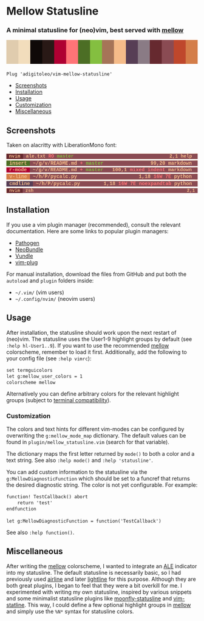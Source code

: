 # Mellow Statusline

### A minimal statusline for (neo)vim, best served with [mellow]

![palette](./img/colorscheme.png)

`Plug 'adigitoleo/vim-mellow-statusline'`

<!-- vim-markdown-toc GFM -->

* [Screenshots](#screenshots)
* [Installation](#installation)
* [Usage](#usage)
* [Customization](#customization)
* [Miscellaneous](#miscellaneous)

<!-- vim-markdown-toc -->


## Screenshots

Taken on alacritty with LiberationMono font:

![normal-mode](./img/normal_mode.png)
![insert-mode](./img/insert_mode.png)
![replace-mode](./img/replace_mode.png)
![visual-mode](./img/visual_mode.png)
![cmdline-mode](./img/cmdline_mode.png)
![term-zsh](./img/term_zsh.png)


## Installation

If you use a vim plugin manager (recommended), consult the relevant
documentation. Here are some links to popular plugin managers:
- [Pathogen]
- [NeoBundle]
- [Vundle]
- [vim-plug]

For manual installation, download the files from GitHub and put both the
`autoload` and `plugin` folders inside:
- `~/.vim/` (vim users)
- `~/.config/nvim/` (neovim users)


## Usage

After installation, the statusline should work upon the next restart of
(neo)vim. The statusline uses the User1-9 highlight groups by default (see
`:help hl-User1..9`). If you want to use the recommended [mellow] colorscheme,
remember to load it first. Additionally, add the following to your config file
(see `:help vimrc`):

```vim
set termguicolors
let g:mellow_user_colors = 1
colorscheme mellow
```

Alternatively you can define arbitrary colors for the relevant highlight
groups (subject to [terminal compatibility]).


### Customization

The colors and text hints for different vim-modes can be configured by
overwriting the `g:mellow_mode_map` dictionary. The default values can be found
in `plugin/mellow_statusline.vim` (search for that variable).

The dictionary maps the first letter returned by `mode()` to both a color and a
text string. See also `:help mode()` and `:help 'statusline'`.

You can add custom information to the statusline via the
`g:MellowDiagnosticFunction` which should be set to a funcref that returns
the desired diagnostic string. The color is not yet configurable. For example:

```vim
function! TestCallback() abort
    return 'test'
endfunction

let g:MellowDiagnosticFunction = function('TestCallback')
```

See also `:help function()`.

## Miscellaneous

After writing the [mellow] colorscheme, I wanted to integrate an [ALE]
indicator into my statusline. The default statusline is necessarily basic, so I
had previously used [airline] and later [lightline] for this purpose. Although
they are both great plugins, I began to feel that they were a bit overkill for
me. I experimented with writing my own statusline, inspired by various snippets
and some minimalist statusline plugins like [moonfly-statusline] and
[vim-statline]. This way, I could define a few optional highlight groups in
[mellow] and simply use the `%N*` syntax for statusline colors.


[NOTE]: # ( ------------ PUT ALL EXTERNAL LINKS BELOW THIS LINE ------------ )

[terminal compatibility]: https://gist.github.com/XVilka/8346728

[Pathogen]: https://github.com/tpope/vim-pathogen

[NeoBundle]: https://github.com/Shougo/neobundle.vim

[Vundle]: https://github.com/gmarik/vundle

[vim-plug]: https://github.com/junegunn/vim-plug

[mellow]: https://github.com/adigitoleo/vim-mellow

[ALE]: https://github.com/dense-analysis/ale

[airline]: https://github.com/vim-airline/vim-airline

[lightline]: https://github.com/itchyny/lightline.vim

[moonfly-Statusline]: https://github.com/bluz71/vim-moonfly-statusline

[vim-statline]: https://github.com/millermedeiros/vim-statline
